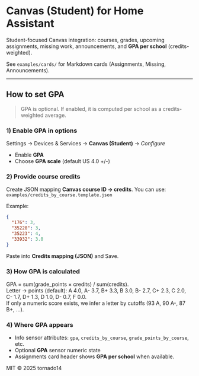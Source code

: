 # Canvas (Student) for Home Assistant

Student-focused Canvas integration: courses, grades, upcoming assignments, missing work, announcements, and **GPA per school** (credits-weighted).

See `examples/cards/` for Markdown cards (Assignments, Missing, Announcements).

---

## How to set GPA

> GPA is optional. If enabled, it is computed per school as a credits-weighted average.

### 1) Enable GPA in options
Settings → Devices & Services → **Canvas (Student)** → *Configure*  
- Enable **GPA**  
- Choose **GPA scale** (default US 4.0 +/-)

### 2) Provide course credits
Create JSON mapping **Canvas course ID → credits**. You can use:
`examples/credits_by_course.template.json`

Example:
```json
{
  "176": 3,
  "35220": 3,
  "35223": 4,
  "33932": 3.0
}
```

Paste into **Credits mapping (JSON)** and Save.

### 3) How GPA is calculated
GPA = sum(grade_points × credits) / sum(credits).  
Letter → points (default): A 4.0, A- 3.7, B+ 3.3, B 3.0, B- 2.7, C+ 2.3, C 2.0, C- 1.7, D+ 1.3, D 1.0, D- 0.7, F 0.0.  
If only a numeric score exists, we infer a letter by cutoffs (93 A, 90 A-, 87 B+, …).

### 4) Where GPA appears
- Info sensor attributes: `gpa`, `credits_by_course`, `grade_points_by_course`, etc.
- Optional **GPA** sensor numeric state
- Assignments card header shows **GPA per school** when available.

MIT © 2025 tornado14
